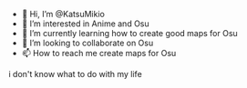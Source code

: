 - 👋 Hi, I’m @KatsuMikio
- 👀 I’m interested in Anime and Osu
- 🌱 I’m currently learning how to create good maps for Osu
- 💞️ I’m looking to collaborate on Osu
- 📫 How to reach me create maps for Osu

<!---
KatsuMikio/KatsuMikio is a ✨ special ✨ repository because its `README.md` (this file) appears on your GitHub profile.
You can click the Preview link to take a look at your changes.
---> i don't know what to do with my life

